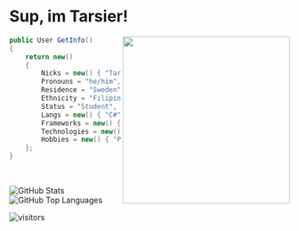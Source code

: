 # Sup, im Tarsier!
 
 <img align="right" src="https://d.lu.je/avatar/393368613652004877?size=2048" width=300>
 
```csharp
public User GetInfo()
{
    return new()
    {
        Nicks = new() { "Tarsier", "Fenwikk", "ThatAsianGuy" },
        Pronouns = "he/him",
        Residence = "Sweden",
        Ethnicity = "Filipino",
        Status = "Student",
        Langs = new() { "C#", "Go(lang)", "Python", "JavaScript" },
        Frameworks = new() { "(Asp).Net", "Node.js", "DSharpPlus", "discord.py", "more..." },
        Technologies = new() { "Git", "GitHub", "WordPress", "Postman", "Mac", "Linux", "Windows", "VS Code" },
        Hobbies = new() { "Programming", "Reading", "Gaming", "Basketball", "Anime" }
    };
}
```

<br>

![GitHub Stats](https://github-readme-stats.vercel.app/api?username=UrbanTar&show_icons=true&theme=tokyonight&hide_border=true)
![GitHub Top Languages](https://github-readme-stats.vercel.app/api/top-langs/?username=UrbanTar&layout=compact&theme=tokyonight&hide_border=true)

![visitors](https://visitor-badge.glitch.me/badge?page_id=fenwikk.fenwikk)


<!---
oh, you found my notes... you are nosy arent ya!

well ther isnt much to see here... not much of a commenter ya know..

--->
